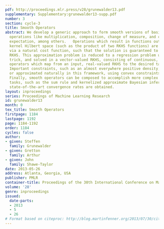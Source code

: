 ```yaml
---
pdf: http://proceedings.mlr.press/v28/grunewalder13.pdf
supplementary: Supplementary:grunewalder13-supp.pdf
number: 3
section: cycle-3
title: Smooth Operators
abstract: We develop a generic approach to form smooth versions of basic mathematical
  operations like multiplication, composition, change of measure, and conditional
  expectation, among others.   Operations which result in functions outside the reproducing
  kernel Hilbert space (such as the product of two RKHS functions) are approximated
  via a natural cost function, such that the solution is guaranteed to be in the targeted
  RKHS. This approximation problem is reduced to a regression problem using an adjoint
  trick, and solved in a vector-valued RKHS, consisting of continuous, linear, smooth
  operators which map from an input, real-valued RKHS to the desired target RKHS.
  Important constraints, such as an almost everywhere positive density, can be enforced
  or approximated naturally in this framework, using convex constraints on the operators.
  Finally, smooth operators can be composed to accomplish more complex machine learning
  tasks, such as the sum rule and kernelized approximate Bayesian inference, where
  state-of-the-art convergence rates are obtained.
layout: inproceedings
series: Proceedings of Machine Learning Research
id: grunewalder13
month: 0
tex_title: Smooth Operators
firstpage: 1184
lastpage: 1192
page: 1184-1192
order: 1184
cycles: false
author:
- given: Steffen
  family: Grunewalder
- given: Gretton
  family: Arthur
- given: John
  family: Shawe-Taylor
date: 2013-05-26
address: Atlanta, Georgia, USA
publisher: PMLR
container-title: Proceedings of the 30th International Conference on Machine Learning
volume: '28'
genre: inproceedings
issued:
  date-parts:
  - 2013
  - 5
  - 26
# Format based on citeproc: http://blog.martinfenner.org/2013/07/30/citeproc-yaml-for-bibliographies/
---
```

